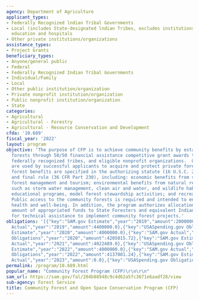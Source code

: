 ```yaml
---
agency: Department of Agriculture
applicant_types:
- Federally Recognized lndian Tribal Governments
- Local (includes State-designated lndian Tribes, excludes institutions of higher
  education and hospitals
- Other private institutions/organizations
assistance_types:
- Project Grants
beneficiary_types:
- Anyone/general public
- Federal
- Federally Recognized Indian Tribal Governments
- Individual/Family
- Local
- Other public institution/organization
- Private nonprofit institution/organization
- Public nonprofit institution/organization
- State
categories:
- Agricultural
- Agricultural - Forestry
- Agricultural - Resource Conservation and Development
cfda: '10.689'
fiscal_year: '2022'
layout: program
objective: 'The purpose of CFP is to achieve community benefits by establishing community
  forests through 50/50 financial assistance competitive grant awards to local governments,
  federally recognized tribes, and eligible nonprofit organizations.  Grant funds
  are used by successful applicants to acquire and protect private forestlands. Community
  forest benefits are specified in the authorizing statute (16 U.S.C. 2103(d) & 2109(e))
  and final rule (36 CFR Part 230), including: economic benefits from sustainable
  forest management and tourism; environmental benefits from natural resource conservation
  such as storm water management, clean air and water, and wildlife habitat; forest-based
  educational programs, model forest stewardship activities; and recreational opportunities.
  Public access to the community forests is required and intended to enhance public
  health and well-being. In addition, the program authorizes allocation of a limited
  amount of appropriated funds to State Foresters and equivalent Indian tribe officials
  for technical assistance to implement community forest projects.'
obligations: '[{"key":"SAM.gov Estimate","year":"2019","amount":2000000.0},{"key":"SAM.gov
  Actual","year":"2019","amount":4400000.0},{"key":"USASpending.gov Obligations","year":"2019","amount":4244274.23},{"key":"SAM.gov
  Estimate","year":"2020","amount":4000000.0},{"key":"SAM.gov Actual","year":"2020","amount":4983000.0},{"key":"USASpending.gov
  Obligations","year":"2020","amount":4205015.72},{"key":"SAM.gov Estimate","year":"2021","amount":5000000.0},{"key":"SAM.gov
  Actual","year":"2021","amount":4022489.0},{"key":"USASpending.gov Obligations","year":"2021","amount":3190809.13},{"key":"SAM.gov
  Estimate","year":"2022","amount":4000000.0},{"key":"SAM.gov Actual","year":"2022","amount":4301250.0},{"key":"USASpending.gov
  Obligations","year":"2022","amount":4137081.24},{"key":"SAM.gov Estimate","year":"2023","amount":4000000.0},{"key":"SAM.gov
  Actual","year":"2023","amount":0.0},{"key":"USASpending.gov Obligations","year":"2023","amount":2391000.0}]'
permalink: /program/10.689.html
popular_name: "Community Forest Program (CFP)\r\n\r\n"
sam_url: https://sam.gov/fal/204b88948c9c4d62a5fc3671e6aadf28/view
sub-agency: Forest Service
title: Community Forest and Open Space Conservation Program (CFP)
---
```

